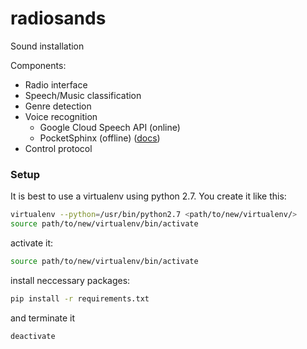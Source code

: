 # radiosands
Sound installation


Components:

- Radio interface
- Speech/Music classification
- Genre detection
- Voice recognition
  - Google Cloud Speech API (online)
  - PocketSphinx (offline) ([docs](sphinx/))
- Control protocol

### Setup
It is best to use a virtualenv using python 2.7.
You create it like this:
```sh
virtualenv --python=/usr/bin/python2.7 <path/to/new/virtualenv/>
source path/to/new/virtualenv/bin/activate
```
activate it:
```sh
source path/to/new/virtualenv/bin/activate
```
install neccessary packages:
```sh
pip install -r requirements.txt
```
and terminate it
```sh
deactivate
```